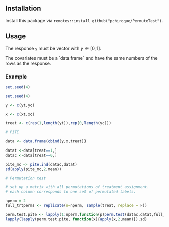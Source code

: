 ## Installation
Install this package via `remotes::install_github("pchiroque/PermuteTest")`.

## Usage 
The response `y` must be vector with $y\in[0,1]$.

The covariates must be a ´data.frame` and have the same numbers of the rows as the response.

### Example 

```R
set.seed(4)

set.seed(4)

y <- c(yt,yc)

x <- c(xt,xc)

treat <- c(rep(1,length(yt)),rep(0,length(yc)))

# PITE 

data <- data.frame(cbind(y,x,treat))

datat <-data[treat==1,]
datac <-data[treat==0,]

pite_mc <- pite.ind(datac,datat)
sd(apply(pite_mc,2,mean))

# Permutation test

# set up a matrix with all permutations of treatment assignment.
# each column corresponds to one set of permutated labels.

nperm = 2
full_trtperms <- replicate(n=nperm, sample(treat, replace = F))

perm.test.pite <- lapply(1:nperm,function(p)perm.test(datac,datat,full_trtperms[,p]))
lapply(lapply(perm.test.pite, function(x){apply(x,2,mean)}),sd)

```



